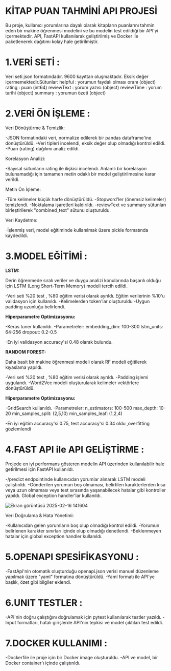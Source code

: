 # **KİTAP PUAN TAHMİNİ API PROJESİ**
Bu proje, kullanıcı yorumlarına dayalı olarak kitapların puanlarını tahmin eden bir makine öğrenmesi modelini ve bu modelin test edildiği bir API'yi içermektedir. API, FastAPI kullanılarak geliştirilmiş ve Docker ile paketlenerek dağıtımı kolay hale getirilmiştir.

# 1.VERİ SETİ :

Veri seti json formatındadır. 9600 kayıttan oluşmaktadır. Eksik değer içermemektedir.Sütunlar:
helpful : yorumun faydalı olması oranı (object)
rating : puan (int64)
reviewText : yorum yazısı (object)
reviewTime : yorum tarihi (object)
summary : yorumun özeti (object)

# 2.VERİ ÖN İŞLEME :

Veri Dönüştürme & Temizlik:

-JSON formatındaki veri, normalize edilerek bir pandas dataframe'ine dönüştürüldü.
-Veri tipleri incelendi, eksik değer olup olmadığı kontrol edildi.
-Puan (rating) dağılımı analiz edildi.

Korelasyon Analizi:

-Sayısal sütunların rating ile ilişkisi incelendi. Anlamlı bir korelasyon bulunamadığı için tamamen metin odaklı bir model geliştirilmesine karar verildi.

Metin Ön İşleme:

-Tüm kelimeler küçük harfe dönüştürüldü.
-Stopword'ler (önemsiz kelimeler) temizlendi.
-Noktalama işaretleri kaldırıldı.
-reviewText ve summary sütunları birleştirilerek "combined_text" sütunu oluşturuldu.

Veri Kaydetme:

-İşlenmiş veri, model eğitiminde kullanılmak üzere pickle formatında kaydedildi.

# 3.MODEL EĞİTİMİ :

**LSTM:**

Derin öğrenmede sıralı veriler ve duygu analizi konularında başarılı olduğu için LSTM (Long Short-Term Memory) modeli tercih edildi.

-Veri seti %20 test , %80 eğitim verisi olarak ayrıldı. Eğitim verilerinin %10'u validasyon için kullanıldı.
-Kelimelerden token'lar oluşturuldu
 -Uygun padding uzunluğu belirlendi.

**Hiperparametre Optimizasyonu:**
 
-Keras tuner kullanıldı.
-Parametreler:
 embedding_dim: 100-300 
 lstm_units: 64-256 
 dropout: 0.2-0.5 

-En iyi validasyon accuracy'si 0.48 olarak bulundu.

**RANDOM FOREST:**

Daha basit bir makine öğrenmesi modeli olarak RF modeli eğitilerek kıyaslama yapıldı.

-Veri seti %20 test , %80 eğitim verisi olarak ayrıldı.
-Padding işlemi uygulandı.
-Word2Vec modeli oluşturularak kelimeler vektörlere dönüştürüldü.

**Hiperparametre Optimizasyonu:**

-GridSearch kullanıldı.
-Parametreler:
n_estimators: 100-500 
max_depth: 10-20 
min_samples_split: (2,5,10) 
min_samples_leaf: (1,2,4) 

-En iyi eğitim accuracy'si 0.75, test accuracy'si 0.34 oldu ,overfitting gözlemlendi

# 4.FAST API ile API GELİŞTİRME :

Projede en iyi performans gösteren modelin API üzerinden kullanılabilir hale getirilmesi için FastAPI kullanıldı.

-/predict endpointinde kullanıcıdan yorumlar alınarak LSTM modeli çalıştırıldı.
-Gönderilen yorumun boş olmaması, belirtilen karakterlerden kısa veya uzun olmaması veya test sırasında yaşanabilecek hatalar gibi kontroller yapıldı. Global exception handler'lar kullanıldı.

![Ekran görüntüsü 2025-02-16 141604](https://github.com/user-attachments/assets/3c98226f-5f60-4a85-8319-7216612c19a5)

Veri Doğrulama & Hata Yönetimi:

-Kullanıcıdan gelen yorumların boş olup olmadığı kontrol edildi.
-Yorumun belirlenen karakter sınırları içinde olup olmadığı denetlendi.
-Beklenmeyen hatalar için global exception handler kullanıldı.

# 5.OPENAPI SPESİFİKASYONU :

-FastApi'nin otomatik oluşturduğu openapi.json verisi manuel düzenleme yapılmak üzere "yaml" formatına dönüştürüldü. 
-Yaml formatı ile API'ye başlık, özet gibi bilgiler eklendi.

# 6.UNIT TESTLER :

-API'nin doğru çalıştığını doğrulamak için pytest kullanılarak testler yazıldı.
-Input formatları, hatalı girişlerde API'nin tepkisi ve model çıktıları test edildi.

# 7.DOCKER KULLANIMI :

-Dockerfile ile proje için bir Docker image oluşturuldu.
-API ve model, bir Docker container'ı içinde çalıştırıldı.


